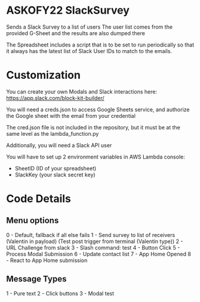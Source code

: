 # ASKOFY22 SlackSurvey
Sends a Slack Survey to a list of users
The user list comes from the provided G-Sheet and the results are also dumped there

The Spreadsheet includes a script that is to be set to run periodically so that it always has the latest list of Slack User IDs to match to the emails.

# Customization
You can create your own Modals and Slack interactions here: https://app.slack.com/block-kit-builder/

You will need a creds.json to access Google Sheets service, and authorize the Google sheet with the email from your credential

The cred.json file is not included in the repository, but it must be at the same level as the lambda_function.py

Additionally, you will need a Slack API user

You will have to set up 2 environment variables in AWS Lambda console:
- SheetID (ID of your spreadsheet)
- SlackKey (your slack secret key)


# Code Details

## Menu options
 0 - Default, fallback if all else fails
 1 - Send survey to list of receivers (Valentin in payload) (Test post trigger from terminal (Valentin type))
 2 - URL Challenge from slack
 3 - Slash command: test
 4 - Button Click
 5 - Process Modal Submission
 6 - Update contact list
 7 - App Home Opened
 8 - React to App Home submission

## Message Types
 1 - Pure text
 2 - Click buttons
 3 - Modal test
